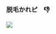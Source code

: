 ### 脱毛かれピ　👎

<img src='https://3.bp.blogspot.com/-c3e8Wrl2bHg/VtuvVVIWcJI/AAAAAAAA4eg/_cxpr3M07hE/s800/supuer_nihonjin.png'>
<!--
**gnk-82/gnk-82** is a ✨ _special_ ✨ repository because its `README.md` (this file) appears on your GitHub profile.

Here are some ideas to get you started:

- 🔭 I’m currently working on ...
- 🌱 I’m currently learning ...
- 👯 I’m looking to collaborate on ...
- 🤔 I’m looking for help with ...
- 💬 Ask me about ...
- 📫 How to reach me: ...
- 😄 Pronouns: ...
- ⚡ Fun fact: ...
-->
